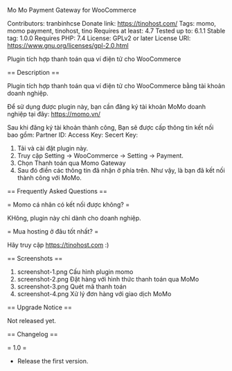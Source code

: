 Mo Mo Payment Gateway for WooCommerce

Contributors: tranbinhcse
Donate link: https://tinohost.com/
Tags: momo, momo payment, tinohost, tino
Requires at least: 4.7
Tested up to: 6.1.1
Stable tag: 1.0.0
Requires PHP: 7.4
License: GPLv2 or later
License URI: https://www.gnu.org/licenses/gpl-2.0.html

Plugin tích hợp thanh toán qua ví điện tử cho WooCommerce

== Description ==

Plugin tích hợp thanh toán qua ví điện tử cho WooCommerce bằng tài khoản doanh nghiệp.

Để sử dụng được plugin này, bạn cần đăng ký tài khoản MoMo doanh nghiệp tại đây: https://momo.vn/

Sau khi đăng ký tài khoản thành công,
Bạn sẽ được cấp thông tin kết nối bao gồm:
Partner ID:
Access Key:
Secert Key:

1. Tải và cài đặt plugin này.
2. Truy cập Setting -> WooCommerce -> Setting -> Payment.
3. Chọn Thanh toán qua Momo Gateway
4. Sau đó điền các thông tin đã nhận ở phía trên.
Như vậy, là bạn đã kết nối thành công với MoMo.




== Frequently Asked Questions ==

= Momo cá nhân có kết nối được không? =

KHông, plugin này chỉ dành cho doanh nghiệp.

= Mua hosting ở đâu tốt nhất? =

Hãy truy cập https://tinohost.com :)

== Screenshots ==

1. screenshot-1.png Cấu hình plugin momo
2. screenshot-2.png Đặt hàng với hình thức thanh toán qua MoMo
3. screenshot-3.png Quét mã thanh toán
4. screenshot-4.png Xử lý đơn hàng với giao dịch MoMo
 

== Upgrade Notice ==

Not released yet.

== Changelog ==

= 1.0 =
* Release the first version.
